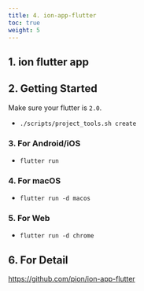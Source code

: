 ```yaml
---
title: 4. ion-app-flutter
toc: true
weight: 5
---
```


## 1. ion flutter app

## 2. Getting Started

Make sure your flutter is `2.0`.

- `./scripts/project_tools.sh create`

### 3. For Android/iOS

- `flutter run`

### 4. For macOS

- `flutter run -d macos`

### 5. For Web

- `flutter run -d chrome`

## 6. For Detail

https://github.com/pion/ion-app-flutter
